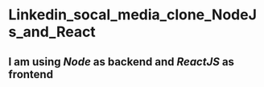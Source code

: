# Linkedin_socal_media_clone_NodeJs_and_React
## I am using _Node_ as backend and _ReactJS_ as frontend
